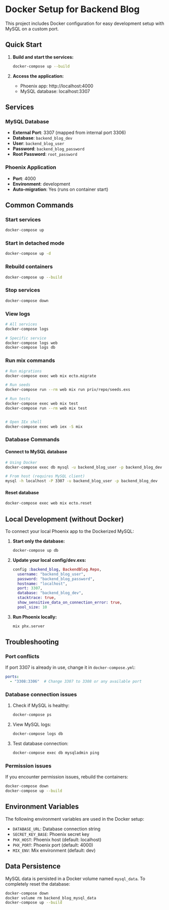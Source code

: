 # Docker Setup for Backend Blog

This project includes Docker configuration for easy development setup with MySQL on a custom port.

## Quick Start

1. **Build and start the services:**
   ```bash
   docker-compose up --build
   ```

2. **Access the application:**
   - Phoenix app: http://localhost:4000
   - MySQL database: localhost:3307

## Services

### MySQL Database
- **External Port**: 3307 (mapped from internal port 3306)
- **Database**: `backend_blog_dev`
- **User**: `backend_blog_user`
- **Password**: `backend_blog_password`
- **Root Password**: `root_password`

### Phoenix Application
- **Port**: 4000
- **Environment**: development
- **Auto-migration**: Yes (runs on container start)

## Common Commands

### Start services
```bash
docker-compose up
```

### Start in detached mode
```bash
docker-compose up -d
```

### Rebuild containers
```bash
docker-compose up --build
```

### Stop services
```bash
docker-compose down
```

### View logs
```bash
# All services
docker-compose logs

# Specific service
docker-compose logs web
docker-compose logs db
```

### Run mix commands
```bash
# Run migrations
docker-compose exec web mix ecto.migrate

# Run seeds
docker-compose run --rm web mix run priv/repo/seeds.exs

# Run tests
docker-compose exec web mix test
docker-compose run --rm web mix test


# Open IEx shell
docker-compose exec web iex -S mix
```

### Database Commands

#### Connect to MySQL database
```bash
# Using Docker
docker-compose exec db mysql -u backend_blog_user -p backend_blog_dev

# From host (requires MySQL client)
mysql -h localhost -P 3307 -u backend_blog_user -p backend_blog_dev
```

#### Reset database
```bash
docker-compose exec web mix ecto.reset
```

## Local Development (without Docker)

To connect your local Phoenix app to the Dockerized MySQL:

1. **Start only the database:**
   ```bash
   docker-compose up db
   ```

2. **Update your local config/dev.exs:**
   ```elixir
   config :backend_blog, BackendBlog.Repo,
     username: "backend_blog_user",
     password: "backend_blog_password",
     hostname: "localhost",
     port: 3307,
     database: "backend_blog_dev",
     stacktrace: true,
     show_sensitive_data_on_connection_error: true,
     pool_size: 10
   ```

3. **Run Phoenix locally:**
   ```bash
   mix phx.server
   ```

## Troubleshooting

### Port conflicts
If port 3307 is already in use, change it in `docker-compose.yml`:
```yaml
ports:
  - "3308:3306"  # Change 3307 to 3308 or any available port
```

### Database connection issues
1. Check if MySQL is healthy:
   ```bash
   docker-compose ps
   ```

2. View MySQL logs:
   ```bash
   docker-compose logs db
   ```

3. Test database connection:
   ```bash
   docker-compose exec db mysqladmin ping
   ```

### Permission issues
If you encounter permission issues, rebuild the containers:
```bash
docker-compose down
docker-compose up --build
```

## Environment Variables

The following environment variables are used in the Docker setup:

- `DATABASE_URL`: Database connection string
- `SECRET_KEY_BASE`: Phoenix secret key
- `PHX_HOST`: Phoenix host (default: localhost)
- `PHX_PORT`: Phoenix port (default: 4000)
- `MIX_ENV`: Mix environment (default: dev)

## Data Persistence

MySQL data is persisted in a Docker volume named `mysql_data`. To completely reset the database:

```bash
docker-compose down
docker volume rm backend_blog_mysql_data
docker-compose up --build
```